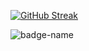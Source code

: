

[![GitHub Streak](https://github-readme-streak-stats.herokuapp.com?user=kiash254&theme=dark&date_format=%5BY%20%5DM%20j&ring=27DD3C)](https://git.io/streak-stats)


![badge-name](https://github.com/username/repository-name/workflows/workflow-name/badge.svg)
